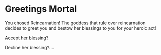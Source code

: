# Greetings Mortal
You chosed Reincarnation! The goddess that rule over reincarnation decides to greet you and bestow her blessings to you for your heroic act!

[Accept her blessing?](reincarnated.md)

Decline her blessing?....

